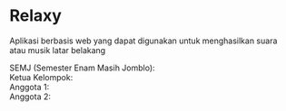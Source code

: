 # Relaxy
Aplikasi berbasis web yang dapat digunakan untuk menghasilkan suara atau musik latar belakang
  
SEMJ (Semester Enam Masih Jomblo):  
Ketua Kelompok:   
Anggota 1:   
Anggota 2:   

